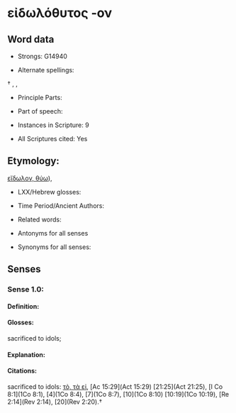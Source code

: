 # εἰδωλόθυτος -ον

<!-- Status: S2=NeedsEdits -->
<!-- Lexica used for edits:   -->

## Word data

* Strongs: G14940

* Alternate spellings:

† , , 

* Principle Parts: 


* Part of speech: 


* Instances in Scripture: 9

* All Scriptures cited: Yes

## Etymology: 

[εἴδωλον, θύω]()), 

* LXX/Hebrew glosses: 


* Time Period/Ancient Authors: 


* Related words: 

* Antonyms for all senses

* Synonyms for all senses: 


## Senses 


### Sense  1.0: 

#### Definition: 

#### Glosses: 

sacrificed to idols; 

#### Explanation: 


#### Citations: 

sacrificed to idols: [τὸ, τὰ εἰ](), [Ac 15:29](Act 15:29)  [21:25](Act 21:25), [I Co 8:1](1Co 8:1),  [4](1Co 8:4), [7](1Co 8:7), [10](1Co 8:10) [10:19](1Co 10:19), [Re 2:14](Rev 2:14), [20](Rev 2:20).†

